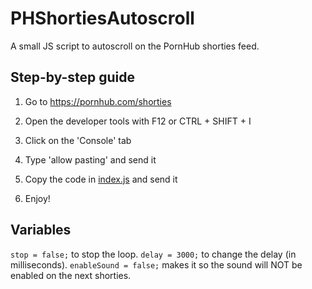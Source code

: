 # PHShortiesAutoscroll
A small JS script to autoscroll on the PornHub shorties feed.

## Step-by-step guide

1. Go to https://pornhub.com/shorties

2. Open the developer tools with F12 or CTRL + SHIFT + I

3. Click on the 'Console' tab

4. Type 'allow pasting' and send it

5. Copy the code in [index.js](./index.js) and send it

6. Enjoy!

## Variables

`stop = false;` to stop the loop.
`delay = 3000;` to change the delay (in milliseconds).
`enableSound = false;` makes it so the sound will NOT be enabled on the next shorties.
